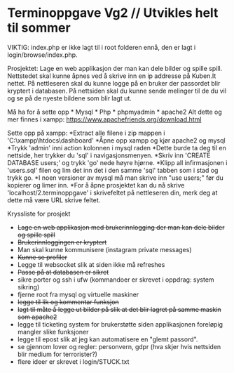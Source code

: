 # Terminoppgave Vg2 //  Utvikles helt til sommer

VIKTIG: index.php er ikke lagt til i root folderen ennå, den er lagt i login/browse/index.php.

Prosjektet: Lage en web applikasjon der man kan dele bilder og spille spill. Nettstedet skal kunne åpnes ved å skrive inn en ip addresse på Kuben.It nettet. På nettleseren skal du kunne logge på en bruker der passordet blir kryptert i databasen. På nettsiden skal du kunne sende melinger til de du vil og se på de nyeste bildene som blir lagt ut.

Må ha for å sette opp 
    * Mysql
    * Php 
    * phpmyadmin
    * apache2 
Alt dette og mer finnes i xampp: https://www.apachefriends.org/download.html

Sette opp på xampp:
    *Extract alle filene i zip mappen i 'C:\xampp\htdocs\dashboard'
    *Åpne opp xampp og kjør apache2 og mysql
    *Trykk 'admin' inni action kolonnen i mysql raden
    *Dette burde ta deg til en nettside, her trykker du 'sql' i navigasjonsmenyen.
    *Skriv inn 'CREATE DATABASE users;' og trykk 'go' nede høyre hjørne.
    *Klipp all infirmasjonen i 'users.sql' filen og lim det inn det i den samme 'sql' tabben som i stad og trykk go.
        *I noen versioner av mysql må man skrive inn "use users;" før du kopierer og limer inn.
    *For å åpne prosjektet kan du nå skrive 'localhost/2.terminoppgave' i skrivefeltet på nettleseren din, merk deg at dette må være URL skrive feltet.


Kryssliste for prosjekt
* ~~Lage en web applikasjon med brukerinnlogging der man kan dele bilder og spille spill~~
* ~~Brukerinnloggingen er kryptert~~
* Man skal kunne kommunisere (instagram private messages)
* ~~Kunne se profiler~~
* Legge til websocket slik at siden ikke må refreshes
* ~~Passe på at databasen er sikret~~
* sikre porter og ssh i ufw (kommandoer er skrevet i oppdrag: system sikring)
* fjerne root fra mysql og virtuelle maskiner
* ~~legge til lik og kommentar funksjon~~
* ~~lagt til måte å legge ut bilder på slik at det blir lagret på samme maskin som apache2~~
* legge til ticketing system for brukerstøtte siden applikasjonen foreløpig mangler slike funksjoner
* legge til epost slik at jeg kan automatisere en "glemt passord".
* se gjennom lover og regler: personvern, gdpr (hva skjer hvis nettsiden blir medium for terrorister?)
* flere ideer er skrevet i login/STUCK.txt
